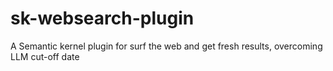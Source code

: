 # sk-websearch-plugin
A Semantic kernel plugin for surf the web and get fresh results, overcoming LLM cut-off date
